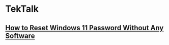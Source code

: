 # TekTalk
## [How to Reset Windows 11 Password Without Any Software]([https://github.com/mimnets/TekTalk/blob/main/how-to-reset-windows-11-password]) 

